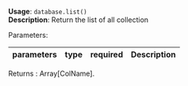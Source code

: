**Usage**: `database.list()`      
**Description**: Return the list of all collection 

Parameters: 

| parameters             | type      | required       | Description                                                                       |  
|------------------------|-----------|----------------| -------------------------------------------------------------------------------	  |

Returns : Array[ColName].
